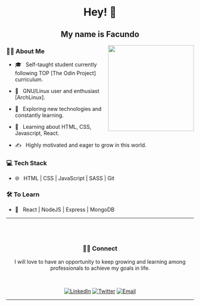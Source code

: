 ### <h1 align='center'>Hey! 👋</h1><h2 align='center'> My name is Facundo</h2>

<img align='right' src="https://media.giphy.com/media/M9gbBd9nbDrOTu1Mqx/giphy.gif" width="230">

<h3> 👨🏻 About Me </h3>



- 🎓 &nbsp; Self-taught student currently following TOP [The Odin Project] curriculum.

- 🤖 &nbsp; GNU/Linux user and enthusiast [ArchLinux].

- 🤔 &nbsp; Exploring new technologies and constantly learning.

- 🌱 &nbsp; Learning about HTML, CSS, Javascript, React.

- ✍️ &nbsp; Highly motivated and eager to grow in this world.


<h3> 💻 Tech Stack</h3>

- 🌐 &nbsp; HTML | CSS | JavaScript | SASS | Git 


<h3> 🛠 To Learn</h3>

- 🔧 &nbsp;  React | NodeJS | Express | MongoDB


<hr>

<br/><br/>


<h3 align='center'> 🤝🏻 Connect </h3>
<p align='center'>I will love to have an opportunity to keep growing and learning among professionals to achieve my goals in life.<p>

<br>

<p align='center'><a href="https://www.linkedin.com/in/facjs/"><img alt="LinkedIn" src="https://img.shields.io/badge/LinkedIn-Facundo%20Olivera-blue?style=flat-square&logo=linkedin"></a>
<a href="https://www.twitter.com/encoreunterrien"><img alt="Twitter" src="https://img.shields.io/badge/Twitter-encoreunterrien-blue?style=flat-square&logo=twitter"></a>
<a href="mailto:fcjsx@pm.me"><img alt="Email" src="https://img.shields.io/badge/Email-fcjsx@pm.me-blue?style=flat-square&logo=protonmail"></a></p>


<hr>




